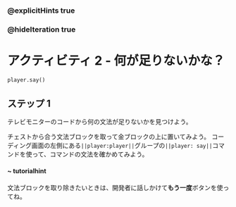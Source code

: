 ### @explicitHints true
### @hideIteration true 

# アクティビティ 2 - 何が足りないかな？

```python
player.say()
```

## ステップ 1
テレビモニターのコードから何の文法が足りないかを見つけよう。<br>

チェストから合う文法ブロックを取って金ブロックの上に置いてみよう。
コーディング画面の左側にある`||player:player||`グループの`||player: say||`コマンドを使って、コマンドの文法を確かめてみよう。

#### ~ tutorialhint 
文法ブロックを取り除きたいときは、開発者に話しかけて**もう一度**ボタンを使ってね。 

